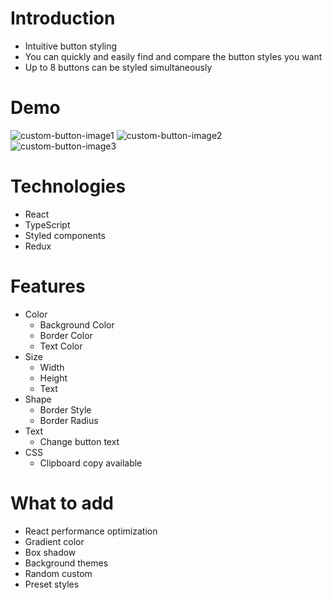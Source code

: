 # Introduction

- Intuitive button styling
- You can quickly and easily find and compare the button styles you want
- Up to 8 buttons can be styled simultaneously

# Demo

![custom-button-image1](https://user-images.githubusercontent.com/22536999/172690054-ce89ffb6-2158-43c5-bf9a-0553585c3bfc.png)
![custom-button-image2](https://user-images.githubusercontent.com/22536999/172690057-148545d0-881e-4163-a5f6-e67eeb3aa6f6.png)
![custom-button-image3](https://user-images.githubusercontent.com/22536999/172690060-4b2a05ee-ef3c-426d-840d-d9075e6b67dd.png)

# Technologies

- React
- TypeScript
- Styled components
- Redux

# Features

- Color
  - Background Color
  - Border Color
  - Text Color
- Size
  - Width
  - Height
  - Text
- Shape
  - Border Style
  - Border Radius
- Text
  - Change button text
- CSS
  - Clipboard copy available

# What to add

- React performance optimization
- Gradient color
- Box shadow
- Background themes
- Random custom
- Preset styles
